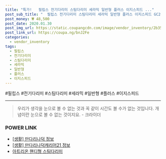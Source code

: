 ```yaml
--- 
title: "특가!   필립스 전기다리미 스팀다리미 세라믹 일반형 플러스 이지스피드 ..." 
post_sub_title: "  필립스 전기다리미 스팀다리미 세라믹 일반형 플러스 이지스피드 GC2048 88" 
post_money: ₩ 48,500 
post_date: 2020.01.30 
post_img_url: https://static.coupangcdn.com/image/vendor_inventory/2b35/7cbc0fb1e259ef3e9cd0e254c05912d106087e6b6ce3b7ead8929cbb456a.jpg 
post_link_url: https://coupa.ng/bnJ2Fe 
categories: 
  - vendor_inventory 
tags: 
  - 필립스 
  - 전기다리미 
  - 스팀다리미 
  - 세라믹 
  - 일반형 
  - 플러스 
  - 이지스피드 
--- 
```

  #필립스 #전기다리미 #스팀다리미 #세라믹 #일반형 #플러스 #이지스피드 
<hr> 

> 우리가 생각을 눈으로 볼 수 없는 것과 꼭 같이 시간도 볼 수가 없는 것입니다. 개념이란 눈으로 볼 수 없는 것이지요. - 크라이더 


### POWER LINK

* <a href="https://blog.naver.com/santokki14/221766130495" target="_blank"> [생활] 만다리나덕 정보 </a>
* <a href="https://blog.naver.com/santokki14/221774534928" target="_blank"> [생활] 만다리나덕캐리어21 정보 </a>
* <a href="https://blog.naver.com/santokki14/221784960637" target="_blank">아트리온 핸디형 스팀다리미</a>

